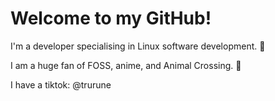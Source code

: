 # Welcome to my GitHub!

I'm a developer specialising in Linux software development. 🐧

I am a huge fan of FOSS, anime, and Animal Crossing. 🌴

I have a tiktok: @trurune
